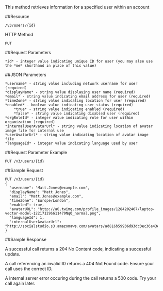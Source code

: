 This method retrieves information for a specified user within an account

##Resource

	/v3/users/{id}

HTTP Method

	PUT

##Request Parameters

	*id* - integer value indicating unique ID for user (you may also use the *me* shorthand in place of this value)

##JSON Parameters

	*username* - string value including network username for user (required)
	*displayName* - string value displaying user name (required)
	*email* - string value indicating email address for user (required)
	*timeZone* - string value indicating location for user (required)
	*enabled* - boolean value indicating user status (required)
        *true* - string value indicating enabled (required)
       	*false* - string value indicating disabled user (required)
	*orgRoleId* - integer value indicating role for user within organization (required)
    *internalUserAvatarUrl* - string value indicating location of avatar image file for internal use
    *userAvatarUrl* - string value indicating location of avatar image file
    *languageId* - integer value indicating language used by user

##Request Parameter Example

	PUT /v3/users/{id}

##Sample Request
```
PUT /v3/users/{id}
{
  "username": "Matt.Jones@example.com",
  "displayName": "Matt Jones",
  "email": "Matt.Jones@example.com",
  "timeZone": "Europe/London",
  "enabled": true,
  "avatarURL": "http://a0.twimg.com/profile_images/1284202467/laptop-vector-model-122171296611479Nq0_normal.png",
  "languageId": 1,
  "internalUserAvatarUrl": "http://socialstudio.s3.amazonaws.com/avatars/ad816b59936d93dc3ec36a43e15cbb8c"
}
```

##Sample Response

A successful call returns a 204 No Content code, indicating a successful update.

A call referencing an invalid ID returns a 404 Not Found code. Ensure your call uses the correct ID.

A internal server error occuring during the call returns a 500 code. Try your call again later.